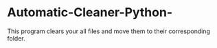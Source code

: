 # Automatic-Cleaner-Python-
This program clears your all files and move them to their corresponding folder.
